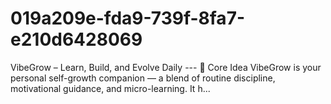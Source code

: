 # 019a209e-fda9-739f-8fa7-e210d6428069
VibeGrow – Learn, Build, and Evolve Daily   ---  🎯 Core Idea  VibeGrow is your personal self-growth companion — a blend of routine discipline, motivational guidance, and micro-learning. It h...
